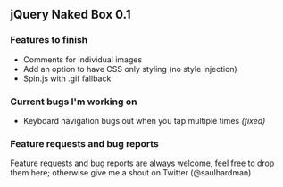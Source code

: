 ## jQuery Naked Box 0.1

### Features to finish

- Comments for individual images
- Add an option to have CSS only styling (no style injection)
- Spin.js with .gif fallback

### Current bugs I'm working on

- Keyboard navigation bugs out when you tap multiple times _(fixed)_
	
### Feature requests and bug reports

Feature requests and bug reports are always welcome, feel free to drop them here; otherwise give me a shout on Twitter (@saulhardman)